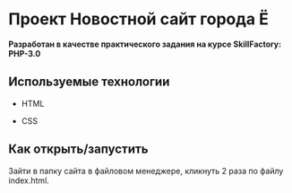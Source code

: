 # Проект Новостной сайт города Ё

__Разработан в качестве практического задания на курсе SkillFactory: PHP-3.0__



## Используемые технологии

* HTML

* CSS 



## Как открыть/запустить

Зайти в папку сайта в файловом менеджере, кликнуть 2 раза по файлу index.html.
